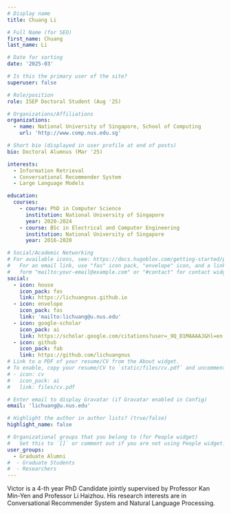 ```yaml
---
# Display name
title: Chuang Li 

# Full Name (for SEO)
first_name: Chuang
last_name: Li

# Date for sorting
date: '2025-03'

# Is this the primary user of the site?
superuser: false

# Role/position
role: ISEP Doctoral Student (Aug '25)

# Organizations/Affiliations
organizations:
  - name: National University of Singapore, School of Computing
    url: 'http://www.comp.nus.edu.sg'

# Short bio (displayed in user profile at end of posts)
bio: Doctoral Alumnus (Mar '25)

interests:
  - Information Retrieval
  - Conversational Recommender System
  - Large Language Models

education:
  courses:
    - course: PhD in Computer Science
      institution: National University of Singapore
      year: 2020-2024
    - course: BSc in Electrical and Computer Engineering
      institution: National University of Singapore
      year: 2016-2020

# Social/Academic Networking
# For available icons, see: https://docs.hugoblox.com/getting-started/page-builder/#icons
#   For an email link, use "fas" icon pack, "envelope" icon, and a link in the
#   form "mailto:your-email@example.com" or "#contact" for contact widget.
social:
  - icon: house
    icon_pack: fas
    link: https://lichuangnus.github.io
  - icon: envelope
    icon_pack: fas
    link: 'mailto:lichuang@u.nus.edu'
  - icon: google-scholar
    icon_pack: ai
    link: https://scholar.google.com/citations?user=_9Q_D1MAAAAJ&hl=en
  - icon: github
    icon_pack: fab
    link: https://github.com/lichuangnus
# Link to a PDF of your resume/CV from the About widget.
# To enable, copy your resume/CV to `static/files/cv.pdf` and uncomment the lines below.
# - icon: cv
#   icon_pack: ai
#   link: files/cv.pdf

# Enter email to display Gravatar (if Gravatar enabled in Config)
email: 'lichuang@u.nus.edu'

# Highlight the author in author lists? (true/false)
highlight_name: false

# Organizational groups that you belong to (for People widget)
#   Set this to `[]` or comment out if you are not using People widget.
user_groups:
  - Graduate Alumni
#  - Graduate Students
#  - Researchers
---
```


Victor is a 4-th year PhD Candidate jointly supervised by Professor Kan Min-Yen and Professor Li Haizhou. His research interests are in Conversational Recommender System and Natural Language Processing. 

